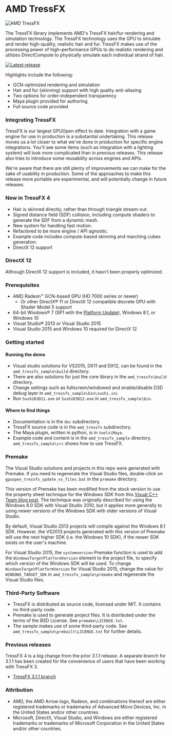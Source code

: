 # AMD TressFX

![AMD TressFX](http://gpuopen-effects.github.io/media/effects/tressfx4_screenshot_medium.jpg)

The TressFX library implements AMD's TressFX hair/fur rendering and simulation technology. The TressFX technology uses the GPU to simulate and render high-quality, realistic hair and fur. TressFX makes use of the processing power of high-performance GPUs to do realistic rendering and utilizes DirectCompute to physically simulate each individual strand of hair.

<div>
  <a href="https://github.com/GPUOpen-Effects/TressFX/releases/latest/"><img src="http://gpuopen-effects.github.io/media/latest-release-button.svg" alt="Latest release" title="Latest release"></a>
</div>

Highlights include the following:
* GCN-optimized rendering and simulation
* Hair and fur (skinning) support with high quality anti-aliasing
* Two options for order-independent transparency
* Maya plugin provided for authoring
* Full source code provided

### Integrating TressFX

TressFX is our largest GPUOpen effect to date. Integration with a game engine for use in production is a substantial undertaking.  This release moves us a lot closer to what we've done in production for specific engine integrations.  You'll see some items (such as integration with a lighting system) will look more complicated than in previous releases. This release also tries to introduce some reusability across engines and APIs.  

We're aware that there are still plenty of improvements we can make for the sake of usability in production.  Some of the approaches to make this release more portable are experimental, and will potentially change in future releases.

### New in TressFX 4
* Hair is skinned directly, rather than through triangle stream-out.
* Signed distance field (SDF) collision, including compute shaders to generate the SDF from a dynamic mesh.
* New system for handling fast motion.
* Refactored to be more engine / API agnostic.
* Example code includes compute-based skinning and marching cubes generation.
* DirectX 12 support

### DirectX 12
Although DirectX 12 support is included, it hasn't been properly optimized.


### Prerequisites
* AMD Radeon&trade; GCN-based GPU (HD 7000 series or newer)
  * Or other DirectX&reg; 11 or DirectX 12 compatible discrete GPU with Shader Model 5 support
* 64-bit Windows&reg; 7 (SP1 with the [Platform Update](https://msdn.microsoft.com/en-us/library/windows/desktop/jj863687.aspx)), Windows 8.1, or Windows 10
* Visual Studio&reg; 2013 or Visual Studio 2015
* Visual Studio 2015 and Windows 10 required for DirectX 12

### Getting started

#### Running the demo
* Visual studio solutions for VS2015, DX11 and DX12, can be found in the `amd_tressfx_sample\build` directory.
* There are also solutions for just the core library in the `amd_tressfx\build` directory.
* Change settings such as fullscreen/windowed and enable/disable D3D debug layer in `amd_tressfx_sample\bin\sushi.ini`
* Run `SushiD3D11.exe` or `SushiD3D12.exe` in `amd_tressfx_sample\bin`.

#### Where to find things
* Documentation is in the `doc` subdirectory.
* TressFX source code is in the `amd_tressfx` subdirectory.  
* The Maya plugin, written in python, is in `tools\Maya`.
* Example code and content is in the `amd_tressfx_sample` directory. `amd_tressfx_sample\src` shows how to use TressFX.


### Premake
The Visual Studio solutions and projects in this repo were generated with Premake. If you need to regenerate the Visual Studio files, double-click on `gpuopen_tressfx_update_vs_files.bat` in the `premake` directory.

This version of Premake has been modified from the stock version to use the property sheet technique for the Windows SDK from this [Visual C++ Team blog post](http://blogs.msdn.com/b/vcblog/archive/2012/11/23/using-the-windows-8-sdk-with-visual-studio-2010-configuring-multiple-projects.aspx). The technique was originally described for using the Windows 8.0 SDK with Visual Studio 2010, but it applies more generally to using newer versions of the Windows SDK with older versions of Visual Studio.

By default, Visual Studio 2013 projects will compile against the Windows 8.1 SDK. However, the VS2013 projects generated with this version of Premake will use the next higher SDK (i.e. the Windows 10 SDK), if the newer SDK exists on the user's machine.

For Visual Studio 2015, the `systemversion` Premake function is used to add the `WindowsTargetPlatformVersion` element to the project file, to specify which version of the Windows SDK will be used. To change `WindowsTargetPlatformVersion` for Visual Studio 2015, change the value for `WINDOWS_TARGET_SDK` in `amd_tressfx_sample\premake` and regenerate the Visual Studio files.

### Third-Party Software
* TressFX is distributed as source code, licensed under MIT.  It contains no third-party code.
* Premake is used to generate project files.  It is distributed under the terms of the BSD License. See `premake\LICENSE.txt`.
* The sample makes use of some third-party code.  See `amd_tressfx_sample\prebuilt\LICENSE.txt` for further details.

### Previous releases
TressFX 4 is a big change from the prior 3.1.1 release. A separate
branch for 3.1.1 has been created for the convenience of users that have
been working with TressFX 3.
* [TressFX 3.1.1 branch](https://github.com/GPUOpen-Effects/TressFX/tree/3.1.1)

### Attribution
* AMD, the AMD Arrow logo, Radeon, and combinations thereof are either registered trademarks or trademarks of Advanced Micro Devices, Inc. in the United States and/or other countries.
* Microsoft, DirectX, Visual Studio, and Windows are either registered trademarks or trademarks of Microsoft Corporation in the United States and/or other countries.
